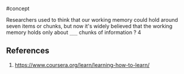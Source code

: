 #concept 

Researchers used to think that our working memory could hold around seven items or chunks, but now it's widely believed that the working memory holds only about `___` chunks of information
?
4
## References
1. https://www.coursera.org/learn/learning-how-to-learn/